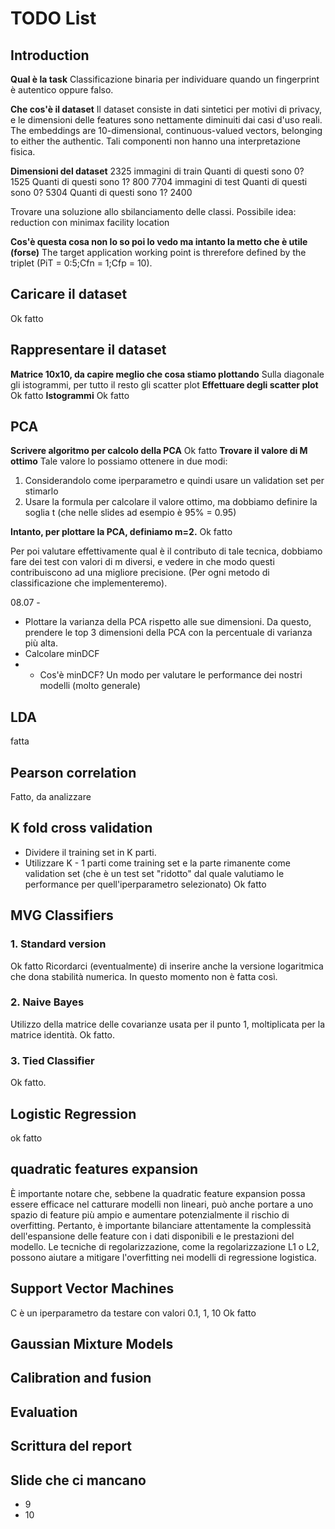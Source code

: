 # TODO List 
## Introduction
**Qual è la task**
Classificazione binaria per individuare quando un fingerprint è autentico oppure falso.

**Che cos'è il dataset**
Il dataset consiste in dati sintetici per motivi di privacy, e le dimensioni delle features sono nettamente diminuiti dai casi d'uso reali.
The embeddings are 10-dimensional, continuous-valued vectors, belonging to either the authentic.
Tali componenti non hanno una interpretazione fisica.

**Dimensioni del dataset**
2325 immagini di train
Quanti di questi sono 0? 1525
Quanti di questi sono 1? 800
7704 immagini di test
Quanti di questi sono 0? 5304
Quanti di questi sono 1? 2400

Trovare una soluzione allo sbilanciamento delle classi.
Possibile idea: reduction con minimax facility location

**Cos'è questa cosa non lo so poi lo vedo ma intanto la metto che è utile (forse)**
The target application working point is threrefore defined by the triplet
(PiT = 0:5;Cfn = 1;Cfp = 10).

## Caricare il dataset
Ok fatto
## Rappresentare il dataset
**Matrice 10x10, da capire meglio che cosa stiamo plottando**
Sulla diagonale gli istogrammi, per tutto il resto gli scatter plot
**Effettuare degli scatter plot**
Ok fatto
**Istogrammi**
Ok fatto
## PCA
**Scrivere algoritmo per calcolo della PCA**
Ok fatto
**Trovare il valore di M ottimo**
Tale valore lo possiamo ottenere in due modi:
1. Considerandolo come iperparametro e quindi usare un validation set per stimarlo
2. Usare la formula per calcolare il valore ottimo, ma dobbiamo definire la soglia t (che nelle slides ad esempio è 95% = 0.95)

**Intanto, per plottare la PCA, definiamo m=2.** 
Ok fatto

Per poi valutare effettivamente qual è il contributo di tale tecnica, dobbiamo fare dei test con valori di m diversi, e vedere in che modo questi contribuiscono ad una migliore precisione. (Per ogni metodo di classificazione che implementeremo).

08.07 - 
* Plottare la varianza della PCA rispetto alle sue dimensioni.
Da questo, prendere le top 3 dimensioni della PCA con la percentuale di varianza più alta.
* Calcolare minDCF
* * Cos'è minDCF? Un modo per valutare le performance dei nostri modelli (molto generale)

## LDA
fatta 

## Pearson correlation
Fatto, da analizzare

## K fold cross validation
* Dividere il training set in K parti.
* Utilizzare K - 1 parti come training set e la parte rimanente come validation set (che è un test set "ridotto" dal quale valutiamo le performance per quell'iperparametro selezionato)
Ok fatto


## MVG Classifiers
### 1. Standard version
Ok fatto
Ricordarci (eventualmente) di inserire anche la versione logaritmica che dona stabilità numerica. In questo momento non è fatta così.

### 2. Naive Bayes
Utilizzo della matrice delle covarianze usata per il punto 1, moltiplicata per la matrice identità.
Ok fatto.

### 3. Tied Classifier
Ok fatto.

## Logistic Regression
ok fatto
## quadratic features expansion 
È importante notare che, sebbene la quadratic feature expansion possa essere efficace nel catturare modelli non lineari, può anche portare a uno spazio di feature più ampio e aumentare potenzialmente il rischio di overfitting. Pertanto, è importante bilanciare attentamente la complessità dell'espansione delle feature con i dati disponibili e le prestazioni del modello. Le tecniche di regolarizzazione, come la regolarizzazione L1 o L2, possono aiutare a mitigare l'overfitting nei modelli di regressione logistica.

## Support Vector Machines
C è un iperparametro da testare con valori 0.1, 1, 10
Ok fatto

## Gaussian Mixture Models

## Calibration and fusion

## Evaluation

## Scrittura del report

## Slide che ci mancano
* 9
* 10





